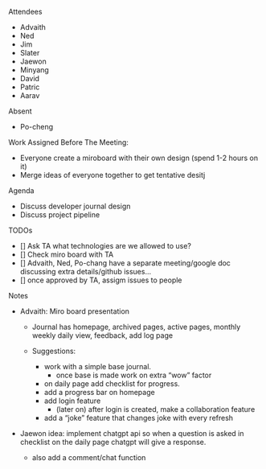 Attendees
- Advaith
- Ned
- Jim
- Slater
- Jaewon
- Minyang
- David
- Patric
- Aarav

Absent
- Po-cheng

Work Assigned Before The Meeting:
- Everyone create a miroboard with their own design (spend 1-2 hours on it)
- Merge ideas of everyone together to get tentative desitj

Agenda
- Discuss developer journal design
- Discuss project pipeline

TODOs
- [] Ask TA what technologies are we allowed to use?
- [] Check miro board with TA
- [] Advaith, Ned, Po-chang have a separate meeting/google doc discussing extra details/github issues...
- [] once approved by TA, assigm issues to people

Notes
- Advaith: Miro board presentation
    - Journal has homepage, archived pages, active pages, monthly weekly daily view, feedback, add log page

    - Suggestions: 
        - work with a simple base journal.
	        - once base is made work on extra “wow” factor
        - on daily page add checklist for progress.
	    - add a progress bar on homepage
	    - add login feature
		    - (later on) after login is created, make a collaboration feature
	    - add a “joke” feature that changes joke with every refresh

- Jaewon idea: implement chatgpt api so when a question is asked in checklist on the daily page chatgpt will give a response.
	- also add a comment/chat function
